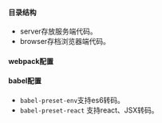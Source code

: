 #### 目录结构

- server存放服务端代码。
- browser存档浏览器端代码。

#### webpack配置

#### babel配置

- `babel-preset-env`支持es6转码。
- `babel-preset-react` 支持react、JSX转码。

